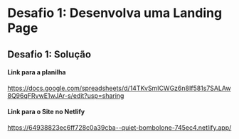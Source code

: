<h1 align="left"> Desafio 1: Desenvolva uma Landing Page</h1>

<h2 align="left"> Desafio 1: Solução</h2>


<h4>Link para a planilha</h4>

<https://docs.google.com/spreadsheets/d/14TKvSmICWGz6n8If581s7SALAw8Q96qFRvwE1wJAr-s/edit?usp=sharing>

<h4>Link para o Site no Netlify</h4>

<https://64938823ec6ff728c0a39cba--quiet-bombolone-745ec4.netlify.app/>

